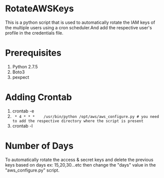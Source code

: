 # RotateAWSKeys
This is a python script that is used to automatically rotate the IAM keys of the multiple users using a cron scheduler.And add the respective user's profile in the credentials file.
# Prerequisites
1. Python 2.7.5
2. Boto3
3. pexpect

# Adding Crontab
1. crontab -e
2. ``` * 4 * * *	/usr/bin/python	/opt/aws/aws_configure.py # you need to add the respective directory where the script is present```
3. crontab -l

# Number of Days
To automatically rotate the access & secret keys and delete the previous keys based on days ex: 15,20,30...etc then change the "days" value in the "aws_configure.py" script.

